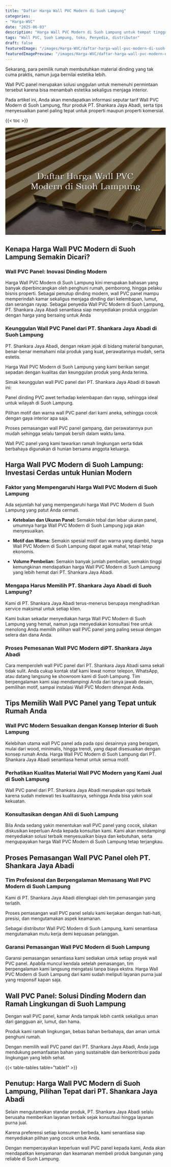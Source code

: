 ```yaml
---
title: "Daftar Harga Wall PVC Modern di Suoh Lampung"
categories:
- "Harga-WVC"
date: "2025-06-03"
description: "Harga Wall PVC Modern di Suoh Lampung untuk tempat tinggal, perkantoran, serta ritel. Produk berkualitas, beragam motif, pilihan warna elegan, dengan servis penempatan ditangani oleh tenaga ahli ahli serta jaminan resmi!|Jasa distribusi Wall PVC Modern di Suoh Lampung bagi kebutuhan tempat tinggal, office, maupun toko, beserta panel unggulan dan pemasangan oleh tenaga ahli berpengalaman serta kepastian resmi.|Solusi Wall PVC Modern di Suoh Lampung yang terbukti bagi hunian, kantor, serta toko, dengan produk berkualitas dan instalasi ditangani oleh tenaga ahli ahli dan jaminan resmi.|Penjualan Wall PVC Modern di Suoh Lampung untuk rumah, office, dan ritel, beserta panel unggulan dan penempatan ditangani oleh teknisi profesional, lengkap beserta kepastian resmi.}"
tags: "Wall PVC, Suoh Lampung, toko, Penyedia, distributor"
draft: false
featuredImage: "/images/Harga-WVC/daftar-harga-wall-pvc-modern-di-suoh-lampung.png"
featuredImagePreview: "/images/Harga-WVC/daftar-harga-wall-pvc-modern-di-suoh-lampung.png"
---
```


Sekarang, para pemilik rumah membutuhkan material dinding yang tak cuma praktis, namun juga bernilai estetika lebih.

Wall PVC panel merupakan solusi unggulan untuk memenuhi permintaan tersebut karena bisa menambah estetika sekaligus menjaga interior.

Pada artikel ini, Anda akan mendapatkan informasi seputar tarif Wall PVC Modern di Suoh Lampung, fitur produk PT. Shankara Jaya Abadi, serta tips menyesuaikan panel paling tepat untuk properti maupun properti komersial.

{{< toc >}}

![Daftar Harga Wall PVC Modern di Suoh Lampung](/images/Harga-WVC/Daftar-Harga-Wall-PVC-Modern-di-Suoh-Lampung.png)

## Kenapa Harga Wall PVC Modern di Suoh Lampung Semakin Dicari?

### Wall PVC Panel: Inovasi Dinding Modern

Harga Wall PVC Modern di Suoh Lampung kini merupakan bahasan yang banyak diperbincangkan oleh penghuni rumah, pemborong, hingga pelaku bisnis properti. Sebagai penutup dinding modern, wall PVC panel mampu memperindah kamar sekaligus menjaga dinding dari kelembapan, lumut, dan serangan rayap. Sebagai penyedia Wall PVC Modern di Suoh Lampung, PT. Shankara Jaya Abadi senantiasa siap menyediakan produk unggulan dengan harga yang bersaing untuk Anda

### Keunggulan Wall PVC Panel dari PT. Shankara Jaya Abadi di Suoh Lampung

PT. Shankara Jaya Abadi, dengan rekam jejak di bidang material bangunan, benar-benar memahami nilai produk yang kuat, perawatannya mudah, serta estetis.

Harga Wall PVC Modern di Suoh Lampung yang kami berikan sangat sepadan dengan kualitas dan keunggulan produk yang Anda terima.

Simak keunggulan wall PVC panel dari PT. Shankara Jaya Abadi di bawah ini:

Panel dinding PVC awet terhadap kelembapan dan rayap, sehingga ideal untuk wilayah di Suoh Lampung.

Pilihan motif dan warna wall PVC panel dari kami aneka, sehingga cocok dengan gaya interior apa saja.

Proses pemasangan wall PVC panel gampang, dan perawatannya pun mudah sehingga selalu tampak bersih dalam waktu lama.

Wall PVC panel yang kami tawarkan ramah lingkungan serta tidak berbahaya digunakan di hunian bersama anggota keluarga.

## Harga Wall PVC Modern di Suoh Lampung: Investasi Cerdas untuk Hunian Modern

### Faktor yang Mempengaruhi Harga Wall PVC Modern di Suoh Lampung

Ada sejumlah hal yang mempengaruhi harga Wall PVC Modern di Suoh Lampung yang patut Anda cermati.

- **Ketebalan dan Ukuran Panel:** Semakin tebal dan lebar ukuran panel, umumnya harga Wall PVC Modern di Suoh Lampung juga akan menyesuaikan.

- **Motif dan Warna:** Semakin spesial motif dan warna yang diambil, harga Wall PVC Modern di Suoh Lampung dapat agak mahal, tetapi tetap ekonomis.

- **Volume Pembelian:** Semakin banyak jumlah pembelian, semakin tinggi kemungkinan mendapatkan harga Wall PVC Modern di Suoh Lampung yang lebih hemat dari PT. Shankara Jaya Abadi.

### Mengapa Harus Memilih PT. Shankara Jaya Abadi di Suoh Lampung?

Kami di PT. Shankara Jaya Abadi terus-menerus berupaya menghadirkan service maksimal untuk setiap klien.

Kami bukan sekadar menyediakan harga Wall PVC Modern di Suoh Lampung yang hemat, namun juga menyediakan konsultasi free untuk menolong Anda memilih pilihan wall PVC panel yang paling sesuai dengan selera dan dana Anda.

### Proses Pemesanan Wall PVC Modern diPT. Shankara Jaya Abadi

Cara memperoleh wall PVC panel dari PT. Shankara Jaya Abadi sama sekali tidak sulit. Anda cukup kontak staf kami lewat nomor telepon, WhatsApp, atau datang langsung ke showroom kami di Suoh Lampung. Tim berpengalaman kami siap mendampingi Anda dari tanya jawab desain, pemilihan motif, sampai instalasi Wall PVC Modern ditempat Anda.

## Tips Memilih Wall PVC Panel yang Tepat untuk Rumah Anda

### Wall PVC Modern Sesuaikan dengan Konsep Interior di Suoh Lampung

Kelebihan utama wall PVC panel ada pada opsi desainnya yang beragam, mulai dari wood, minimalis, hingga trendi, yang dapat disesuaikan dengan konsep rumah Anda. Harga Wall PVC Modern di Suoh Lampung dari PT. Shankara Jaya Abadi senantiasa hemat untuk semua motif.

### Perhatikan Kualitas Material Wall PVC Modern yang Kami Jual di Suoh Lampung

Wall PVC panel dari PT. Shankara Jaya Abadi merupakan opsi terbaik karena sudah melewati tes kualitasnya, sehingga Anda bisa yakin soal kekuatan.

### Konsultasikan dengan Ahli di Suoh Lampung

Bila Anda sedang yakin menentukan wall PVC panel yang cocok, silakan diskusikan keperluan Anda kepada konsultan kami. Kami akan mendampingi menyediakan solusi terbaik menyesuaikan biaya dan kebutuhan, serta mengupayakan harga Wall PVC Modern di Suoh Lampung tetap terjangkau.

## Proses Pemasangan Wall PVC Panel oleh PT. Shankara Jaya Abadi

### Tim Profesional dan Berpengalaman Memasang Wall PVC Modern di Suoh Lampung

Kami di PT. Shankara Jaya Abadi dilengkapi oleh tim pemasangan yang terlatih.

Proses pemasangan wall PVC panel selalu kami kerjakan dengan hati-hati, presisi, dan mengutamakan aspek keamanan.

Sebagai distributor Wall PVC Modern di Suoh Lampung, kami senantiasa mengutamakan mutu kerja demi kepuasan pelanggan.

### Garansi Pemasangan Wall PVC Modern di Suoh Lampung

Garansi pemasangan senantiasa kami sediakan untuk setiap proyek wall PVC panel. Apabila muncul kendala setelah pemasangan, tim berpengalaman kami langsung mengatasi tanpa biaya ekstra. Harga Wall PVC Modern di Suoh Lampung dari kami sudah meliputi layanan purna jual yang responsif kapan saja.

## Wall PVC Panel: Solusi Dinding Modern dan Ramah Lingkungan di Suoh Lampung

Dengan wall PVC panel, kamar Anda tampak lebih cantik sekaligus aman dari gangguan air, lumut, dan hama.

Produk kami ramah lingkungan, bebas bahan berbahaya, dan aman untuk penghuni rumah.

Dengan memilih wall PVC panel dari PT. Shankara Jaya Abadi, Anda juga mendukung pemanfaatan bahan yang sustainable dan berkontribusi pada lingkungan yang lebih sehat.

{{< table-tables table="table1" >}}

## Penutup: Harga Wall PVC Modern di Suoh Lampung, Pilihan Tepat dari PT. Shankara Jaya Abadi

Selain mengutamakan standar produk, PT. Shankara Jaya Abadi selalu berusaha memberikan layanan terbaik sejak konsultasi hingga layanan purna jual.

Karena preferensi setiap konsumen berbeda, kami senantiasa siap menyediakan pilihan yang cocok untuk Anda.

Dengan mempercayakan keperluan wall PVC panel kepada kami, Anda akan mendapatkan kenyamanan dan keamanan membeli produk bangunan yang reliable di Suoh Lampung.
